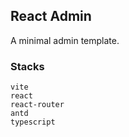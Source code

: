 ## React Admin

A minimal admin template.

### Stacks
```
vite
react
react-router
antd
typescript
```
